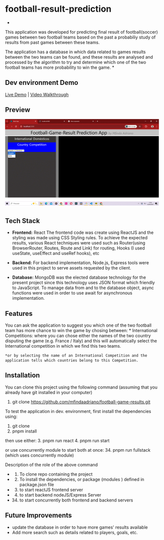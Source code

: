 # football-result-prediction 
*
This application was developed for predicting final result of football(soccer) games between two football teams based on the past a probabiliy study of results from  past games  between these teams.

The application has a database in which data related to games results between the two teams can be found, and these results are analysed and processed by the algorithm to try and determine which one of the two football teams has more probability to win the game.
*  

##  Dev environment Demo  
[Live Demo](https://footballgameresults.onrender.com/) | [Video Walkthrough](appVideo.mp4)  

## Preview  
![Demo GIF](./demo.png)  

## Tech Stack  
- **Frontend:** React
 The frontend code was create using ReactJS and the styling was made using CSS Styling rules. To achieve the expected results, various React techniques were used such as Router(using BrowserRouter, Routes, Route and Link) for routing, Hooks (I used useState, useEffect and useRef hooks), etc 

- **Backend:** 
For backend implementation, Node.js, Express tools were used in this project to serve assets requested by the client.

- **Database:** 
MongoDB was the elected database technology for the present project since this technology uses JSON format which friendly to JavaScript. To manage data from and to the database object, async functions were used in order to use await for asynchronous implementation. 
  

## Features   
You can ask the application to suggest you which one of the two football team has more chance to win the game by chosing between:
    * International Competitions: where you can chose either the names of the two country disputing the game (e.g. France / Italy) and this will automatically select the International competition in which we find this two teams.

    *or by selecting the name of an International Competition and the application tells which countries belong to this Competition. 

## Installation 
 You can clone this project using the following command (assuming that you already have git installed in your computer)

1. git clone https://github.com/mfindaadriano/football-game-results.git  

To test the application in dev. environment, first install the dependencies using:
1. git clone
2. pnpm install 

then use either:
3. pnpm run react
4. pnpm run start

or use concurrently module to start both at once:
34. pnpm run fullstack
(which uses concurrently module)


Description of the role of the above command
- 1. To clone repo containing the project
- 2. To install the dependencies, or package (modules ) defined in package.json file
- 3. to start reactJS frontend server 
- 4. to start backend nodeJS/Express Server
- 34. to start concurrently both frontend and backend servers

## Future Improvements  
- update the database in order to have more games' results available
- Add more search such as details related to players, goals, etc.
